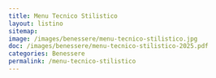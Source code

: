 ```yaml
---
title: Menu Tecnico Stilistico
layout: listino
sitemap:
image: /images/benessere/menu-tecnico-stilistico.jpg
doc: /images/benessere/menu-tecnico-stilistico-2025.pdf
categories: Benessere
permalink: /menu-tecnico-stilistico
---
```

